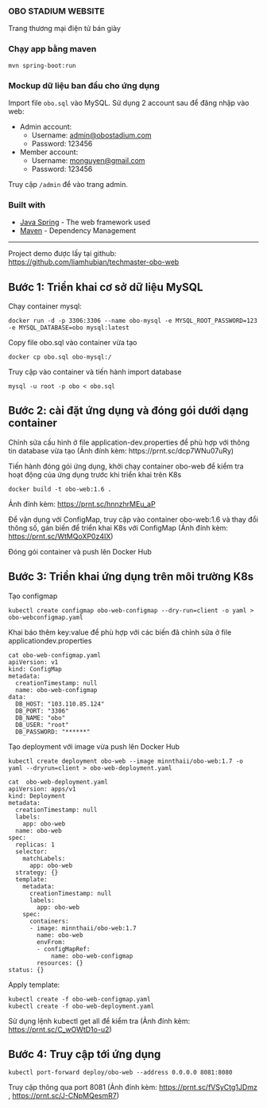 ### OBO STADIUM WEBSITE
Trang thương mại điện tử bán giày

### Chạy app bằng maven

```shell
mvn spring-boot:run
```

### Mockup dữ liệu ban đầu cho ứng dụng

Import file ```obo.sql``` vào MySQL. Sử dụng 2 account sau để đăng nhập vào web:

- Admin account:
    - Username: admin@obostadium.com
    - Password: 123456
- Member account:
    - Username: monguyen@gmail.com
    - Password: 123456
    

Truy cập ```/admin``` để vào trang admin.

### Built with
- [Java Spring](https://spring.io/) - The web framework used
- [Maven](https://mvnrepository.com/) - Dependency Management

-------------------------------------------------------------------------------------------------------------------------------------------------------------------------

Project demo được lấy tại github: https://github.com/liamhubian/techmaster-obo-web

<h2> Bước 1: Triển khai cơ sở dữ liệu MySQL </h2>
Chạy container mysql:

```
docker run -d -p 3306:3306 --name obo-mysql -e MYSQL_ROOT_PASSWORD=123 -e MYSQL_DATABASE=obo mysql:latest
```

Copy file obo.sql vào container vừa tạo
```
docker cp obo.sql obo-mysql:/
```
Truy cập vào container và tiến hành import database
```
mysql -u root -p obo < obo.sql
```

<h2> Bước 2: cài đặt ứng dụng và đóng gói dưới dạng container </h2>
Chỉnh sửa cấu hình ở file application-dev.properties để phù hợp với thông tin database vừa tạo (Ảnh đính kèm: https://prnt.sc/dcp7WNu07uRy)

Tiến hành đóng gói ứng dụng, khởi chạy container obo-web để kiểm tra hoạt động của ứng dụng trước khi triển khai trên K8s
```
docker build -t obo-web:1.6 .
```
Ảnh đính kèm: https://prnt.sc/hnnzhrMEu_aP

Để vận dụng với ConfigMap, truy cập vào container obo-web:1.6 và thay đổi thông số, gán biến để triển khai K8s với ConfigMap (Ảnh đính kèm: https://prnt.sc/WtMQoXP0z4IX)

Đóng gói container và push lên Docker Hub

<h2> Bước 3: Triển khai ứng dụng trên môi trường K8s </h2>
Tạo configmap

```
kubectl create configmap obo-web-configmap --dry-run=client -o yaml > obo-webconfigmap.yaml
```
Khai báo thêm key:value để phù hợp với các biến đã chỉnh sửa ở file applicationdev.properties

```
cat obo-web-configmap.yaml
apiVersion: v1
kind: ConfigMap
metadata:
  creationTimestamp: null
  name: obo-web-configmap
data:
  DB_HOST: "103.110.85.124"
  DB_PORT: "3306"
  DB_NAME: "obo"
  DB_USER: "root"
  DB_PASSWORD: "******"
```

Tạo deployment với image vừa push lên Docker Hub

```
kubectl create deployment obo-web --image minnthaii/obo-web:1.7 -o yaml --dryrun=client > obo-web-deployment.yaml
```


```
cat  obo-web-deployment.yaml
apiVersion: apps/v1
kind: Deployment
metadata:
  creationTimestamp: null
  labels:
    app: obo-web
  name: obo-web
spec:
  replicas: 1
  selector:
    matchLabels:
      app: obo-web
  strategy: {}
  template:
    metadata:
      creationTimestamp: null
      labels:
        app: obo-web
    spec:
      containers:
      - image: minnthaii/obo-web:1.7
        name: obo-web
        envFrom:
        - configMapRef:
            name: obo-web-configmap
        resources: {}
status: {}
```

Apply template:

```
kubectl create -f obo-web-configmap.yaml
kubectl create -f obo-web-deployment.yaml
```

Sử dụng lệnh kubectl get all để kiểm tra (Ảnh đính kèm: https://prnt.sc/C_wOWtD1o-u2)

<h2> Bước 4: Truy cập tới ứng dụng </h2>

```
kubectl port-forward deploy/obo-web --address 0.0.0.0 8081:8080
```

Truy cập thông qua port 8081 (Ảnh đính kèm: https://prnt.sc/fVSyCtg1JDmz , https://prnt.sc/J-CNpMQesmR7)

